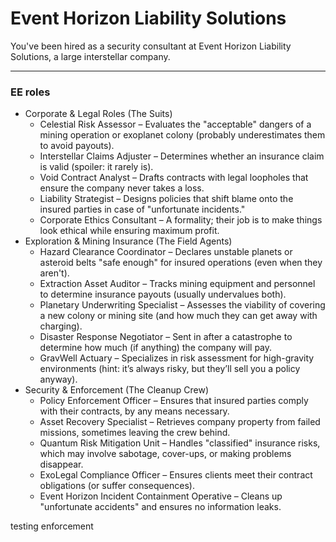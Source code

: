 # Event Horizon Liability Solutions

You've been hired as a security consultant at Event Horizon Liability Solutions, a large interstellar company.

----------------

### EE roles
- Corporate & Legal Roles (The Suits)
    - Celestial Risk Assessor – Evaluates the "acceptable" dangers of a mining operation or exoplanet colony (probably underestimates them to avoid payouts).
    - Interstellar Claims Adjuster – Determines whether an insurance claim is valid (spoiler: it rarely is).
    - Void Contract Analyst – Drafts contracts with legal loopholes that ensure the company never takes a loss.
    - Liability Strategist – Designs policies that shift blame onto the insured parties in case of "unfortunate incidents."
    - Corporate Ethics Consultant – A formality; their job is to make things look ethical while ensuring maximum profit.
- Exploration & Mining Insurance (The Field Agents)
    - Hazard Clearance Coordinator – Declares unstable planets or asteroid belts "safe enough" for insured operations (even when they aren't).
    - Extraction Asset Auditor – Tracks mining equipment and personnel to determine insurance payouts (usually undervalues both).
    - Planetary Underwriting Specialist – Assesses the viability of covering a new colony or mining site (and how much they can get away with charging).
    - Disaster Response Negotiator – Sent in after a catastrophe to determine how much (if anything) the company will pay.
    - GravWell Actuary – Specializes in risk assessment for high-gravity environments (hint: it’s always risky, but they’ll sell you a policy anyway).
- Security & Enforcement (The Cleanup Crew)
    - Policy Enforcement Officer – Ensures that insured parties comply with their contracts, by any means necessary.
    - Asset Recovery Specialist – Retrieves company property from failed missions, sometimes leaving the crew behind.
    - Quantum Risk Mitigation Unit – Handles "classified" insurance risks, which may involve sabotage, cover-ups, or making problems disappear.
    - ExoLegal Compliance Officer – Ensures clients meet their contract obligations (or suffer consequences).
    - Event Horizon Incident Containment Operative – Cleans up "unfortunate accidents" and ensures no information leaks.

testing enforcement